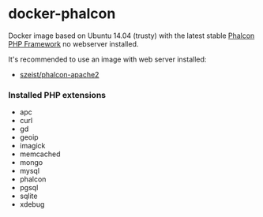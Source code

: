 docker-phalcon
==============

Docker image based on Ubuntu 14.04 (trusty) with the latest stable [Phalcon PHP Framework](http://phalconphp.com) no webserver installed.

It's recommended to use an image with web server installed:
* [szeist/phalcon-apache2](https://index.docker.io/u/szeist/phalcon-apache2/)


### Installed PHP extensions
* apc
* curl
* gd
* geoip
* imagick
* memcached
* mongo
* mysql
* phalcon
* pgsql
* sqlite
* xdebug

